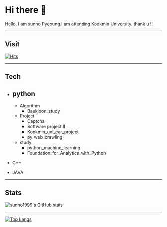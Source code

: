 # Hi there 👋
Hello, I am sunho Pyeoung.I am attending Kookmin University.
thank u !!
***
## Visit
[![Hits](https://hits.seeyoufarm.com/api/count/incr/badge.svg?url=https%3A%2F%2Fgithub.com%2Fsunho1999&count_bg=%2379C83D&title_bg=%23555555&icon=piwigo.svg&icon_color=%23EFE9E3&title=sun&edge_flat=false)](https://hits.seeyoufarm.com)
***
## Tech 

+ python
  ---
  + Algorithm
    + Baekjoon_study
  + Project
    + Captcha
    + Software project II
    + Kookmin_uni_car_project
    + py_web_crawling
  + study
    + python_machine_learning
    + Foundation_for_Analytics_with_Python
  
+ C++
+ JAVA

***
## Stats
![sunho1999's GitHub stats](https://github-readme-stats.vercel.app/api?username=sunho1999&show_icons=true&theme=radical&hide=prs,contribs)

***

[![Top Langs](https://github-readme-stats.vercel.app/api/top-langs/?username=sunho1999&layout=compact)](https://github.com/sunho1999/github-readme-stats)




